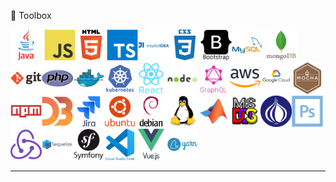 🧰 Toolbox

<img src="https://github.com/devicons/devicon/blob/master/icons/java/java-original-wordmark.svg" alt="JavaScript" height="50"/> <img src="https://github.com/devicons/devicon/blob/master/icons/javascript/javascript-original.svg" alt="JavaScript" height="50"/><img src="https://github.com/devicons/devicon/blob/master/icons/html5/html5-original-wordmark.svg" alt="HTML" height="50"/><img src="https://github.com/devicons/devicon/blob/master/icons/typescript/typescript-original.svg" alt="TypeScript" height="50" /><img src="https://github.com/devicons/devicon/blob/master/icons/intellij/intellij-original-wordmark.svg" alt="IntelliJ" height="50" /><img src="https://github.com/devicons/devicon/blob/master/icons/css3/css3-plain-wordmark.svg" alt="CSS" height="50"/><img src="https://github.com/devicons/devicon/blob/master/icons/bootstrap/bootstrap-plain-wordmark.svg" alt="CSS" height="50"/><img src="https://github.com/devicons/devicon/blob/master/icons/mysql/mysql-original-wordmark.svg" alt="MySQL" height="50"/> <img src="https://github.com/devicons/devicon/blob/master/icons/mongodb/mongodb-original-wordmark.svg" alt="MongoDB" height="50"/><img src="https://github.com/devicons/devicon/blob/master/icons/git/git-original-wordmark.svg" alt="Git" height="50"/><img src="https://github.com/devicons/devicon/blob/master/icons/php/php-original.svg" alt="PHP" height="50"/><img src="https://github.com/devicons/devicon/blob/master/icons/docker/docker-original.svg" alt="Docker" height="50"/><img src="https://github.com/devicons/devicon/blob/master/icons/kubernetes/kubernetes-plain-wordmark.svg" alt="Kubernetes" height="50" /><img src="https://github.com/devicons/devicon/blob/master/icons/react/react-original-wordmark.svg" alt="React" height="50" /><img src="https://github.com/devicons/devicon/blob/master/icons/nodejs/nodejs-original-wordmark.svg" alt="NodeJS" height="50" /><img src="https://github.com/devicons/devicon/blob/master/icons/graphql/graphql-plain-wordmark.svg" alt="GraphQL" height="50" /><img src="https://github.com/devicons/devicon/blob/master/icons/amazonwebservices/amazonwebservices-original-wordmark.svg" alt="AWS" height="50" /><img src="https://github.com/devicons/devicon/blob/master/icons/googlecloud/googlecloud-original-wordmark.svg" alt="GCS" height="50" /><img src="https://github.com/devicons/devicon/blob/master/icons/mocha/mocha-plain.svg" alt="GCS" height="50" /><img src="https://github.com/devicons/devicon/blob/master/icons/npm/npm-original-wordmark.svg" alt="NPM" height="50" /><img src="https://github.com/devicons/devicon/blob/master/icons/d3js/d3js-original.svg" alt="D3JS" height="50" /><img src="https://github.com/devicons/devicon/blob/master/icons/jira/jira-original-wordmark.svg" alt="JIRA" height="50" /><img src="https://github.com/devicons/devicon/blob/master/icons/ubuntu/ubuntu-plain-wordmark.svg" alt="Ubuntu" height="50" /><img src="https://github.com/devicons/devicon/blob/master/icons/debian/debian-original-wordmark.svg" alt="Debian" height="50" /><img src="https://github.com/devicons/devicon/blob/master/icons/linux/linux-original.svg" alt="Linux" height="50" /><img src="https://github.com/devicons/devicon/blob/master/icons/matlab/matlab-original.svg" alt="MatLab" height="50" /><img src="https://github.com/devicons/devicon/blob/master/icons/msdos/msdos-original.svg" alt="MS-Dos" height="50" /><img src="https://github.com/devicons/devicon/blob/master/icons/perl/perl-original.svg" alt="Perl" height="50" /><img src="https://github.com/devicons/devicon/blob/master/icons/photoshop/photoshop-line.svg" alt="Photoshop" height="50" /><img src="https://github.com/devicons/devicon/blob/master/icons/redux/redux-original.svg" alt="Redux" height="50" /><img src="https://github.com/devicons/devicon/blob/master/icons/sequelize/sequelize-original-wordmark.svg" alt="Sequelize" height="50" /><img src="https://github.com/devicons/devicon/blob/master/icons/symfony/symfony-original-wordmark.svg" alt="Simfony" height="50" /><img src="https://github.com/devicons/devicon/blob/master/icons/vscode/vscode-original-wordmark.svg" alt="VSCODE" height="50" /><img src="https://github.com/devicons/devicon/blob/master/icons/vuejs/vuejs-original-wordmark.svg" alt="VueJs" height="50" /><img src="https://github.com/devicons/devicon/blob/master/icons/yarn/yarn-original-wordmark.svg" alt="Yarn" height="50" />



---

